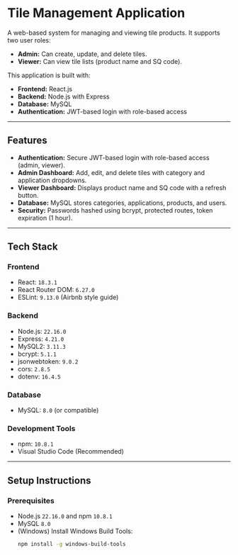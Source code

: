 # Tile Management Application

A web-based system for managing and viewing tile products. It supports two user roles:

- **Admin:** Can create, update, and delete tiles.
- **Viewer:** Can view tile lists (product name and SQ code).

This application is built with:

- **Frontend:** React.js
- **Backend:** Node.js with Express
- **Database:** MySQL
- **Authentication:** JWT-based login with role-based access

---

## Features

- **Authentication:** Secure JWT-based login with role-based access (admin, viewer).
- **Admin Dashboard:** Add, edit, and delete tiles with category and application dropdowns.
- **Viewer Dashboard:** Displays product name and SQ code with a refresh button.
- **Database:** MySQL stores categories, applications, products, and users.
- **Security:** Passwords hashed using bcrypt, protected routes, token expiration (1 hour).

---

## Tech Stack

### Frontend
- React: `18.3.1`
- React Router DOM: `6.27.0`
- ESLint: `9.13.0` (Airbnb style guide)

### Backend
- Node.js: `22.16.0`
- Express: `4.21.0`
- MySQL2: `3.11.3`
- bcrypt: `5.1.1`
- jsonwebtoken: `9.0.2`
- cors: `2.8.5`
- dotenv: `16.4.5`

### Database
- MySQL: `8.0` (or compatible)

### Development Tools
- npm: `10.8.1`
- Visual Studio Code (Recommended)

---

## Setup Instructions

### Prerequisites
- Node.js `22.16.0` and npm `10.8.1`
- MySQL `8.0`
- (Windows) Install Windows Build Tools:
  ```bash
  npm install -g windows-build-tools
